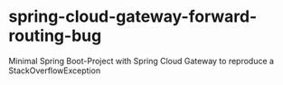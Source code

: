 # spring-cloud-gateway-forward-routing-bug
Minimal Spring Boot-Project with Spring Cloud Gateway to reproduce a StackOverflowException
